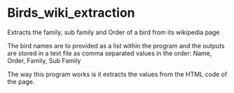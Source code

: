 # Birds_wiki_extraction
Extracts the family, sub family and Order of a bird from its wikipedia page

The bird names are to provided as a list within the program and the outputs are stored in a text file as comma separated values in the order:
Name, Order, Family, Sub Family


The way this program works is it extracts the values from the HTML code of the page.
